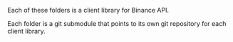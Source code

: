 Each of these folders is a client library for Binance API. 

Each folder is a git submodule that points to its own git repository for each client library.
